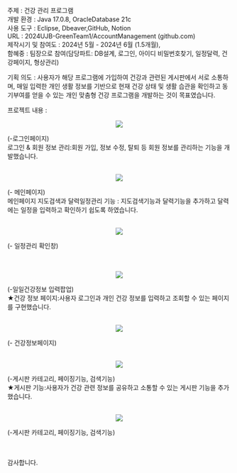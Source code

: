 주제 : 건강 관리 프로그램<br>
개발 환경 : Java 17.0.8, OracleDatabase 21c<br>
사용 도구 : Eclipse, Dbeaver,GitHub, Notion<br>
URL : 2024UJB-GreenTeam1/AccountManagement (github.com)<br>
제작시기 및 참여도 : 2024년 5월 - 2024년 6월 (1.5개월), <br>
함혜중 : 팀장으로 참여(담당파트: DB설계, 로그인, 아이디 비밀번호찾기, 일정달력, 건강페이지, 형상관리)<br>

기획 의도 : 사용자가 해당 프로그램에 가입하여 건강과 관련된 게시판에서 서로 소통하며, 
매일 입력한 개인 생활 정보를 기반으로 현재 건강 상태 및 생활 습관을 확인하고 동기부여를 
얻을 수 있는 개인 맞춤형 건강 프로그램을 개발하는 것이 목표였습니다.

프로젝트 내용 :
<p align="center">
  <img width"200" src="https://github.com/user-attachments/assets/d38857bf-5278-4a37-b273-261ae0885d06">
</p>
(-로그인페이지)<br> 로그인 & 회원 정보 관리:회원 가입, 정보 수정, 탈퇴 등 회원 정보를 관리하는 기능을 개발했습니다.
<br><br>


<p align="center">
  <img width"200" src="https://github.com/user-attachments/assets/51dbd187-6720-437a-9e15-641eed029b44">
</p>
(- 메인페이지)<br>
메인페이지 지도검색과 달력일정관리 기능 : 지도검색기능과 달력기능을 추가하고 달력에는 일정을 입력하고 확인하기 쉽도록 하였습니다.
<br><br>


<p align="center">
  <img width"200" src="https://github.com/user-attachments/assets/196b6cad-29d9-469e-aee7-7edd301675bd">
</p>
(- 일정관리 확인창)<br>
<br><br>


<p align="center">
  <img width"200" src="https://github.com/user-attachments/assets/2976a1ec-b9dc-42fd-8eed-16cfede000d8">
</p>
(-일일건강정보 입력팝업)<br>
★건강 정보 페이지:사용자 로그인과 개인 건강 정보를 입력하고 조회할 수 있는 페이지를 구현했습니다. 
<br><br>


<p align="center">
  <img width"200" src="https://github.com/user-attachments/assets/bd014f25-f167-4c49-8e0a-080ed11cae11">
</p>
(- 건강정보페이지)
<br><br>


<p align="center">
  <img width"200" src="https://github.com/user-attachments/assets/f93a13ad-4f73-4e89-bb96-0d6443146720">
</p>
(-게시판 카테고리, 페이징기능, 검색기능)<br>
★게시판 기능:사용자가 건강 관련 정보를 공유하고 소통할 수 있는 게시판 기능을 추가했습니다. 
<br><br>


<p align="center">
  <img width"200" src="https://github.com/user-attachments/assets/44e4b8b8-f2ac-4d6a-9262-bbad97e12d59">
</p>
(-게시판 카테고리, 페이징기능, 검색기능)<br>
<br><br>


감사합니다.

